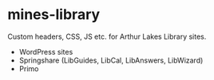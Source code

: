 # mines-library
Custom headers, CSS, JS etc. for Arthur Lakes Library sites.

* WordPress sites
* Springshare (LibGuides, LibCal, LibAnswers, LibWizard)
* Primo
